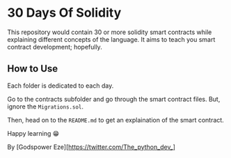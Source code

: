 # 30 Days Of Solidity

This repository would contain 30 or more solidity smart contracts while explaining different concepts of the language. It aims to teach you smart contract development; hopefully.

## How to Use

Each folder is dedicated to each day.

Go to the contracts subfolder and go through the smart contract files. But, ignore the `Migrations.sol`.

Then, head on to the `README.md` to get an explaination of the smart contract.

Happy learning 😁

By [Godspower Eze][https://twitter.com/The_python_dev_]


